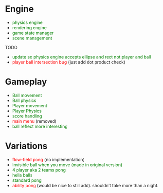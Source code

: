 # Engine

- <span style="color:green"> physics engine </span>  
- <span style="color:green"> rendering engine </span>  
- <span style="color:green"> game state manager </span>  
- <span style="color:green"> scene management </span>  

TODO
- <span style="color:green"> update so physics engine accepts ellipse and rect not player and ball </span>
- <span style="color:red"> player ball intersection bug </span> (just add dot product check)

# Gameplay
- <span style="color:green"> Ball movement  </span>
- <span style="color:green"> Ball physics </span> 
- <span style="color:green"> Player movement </span>  
- <span style="color:green"> Player Physics </span> 
- <span style="color:green"> score handling </span> 
- <span style="color:red"> main menu </span> (removed)
- <span style="color:green"> ball reflect more interesting </span>


# Variations

- <span style="color:red"> flow-field pong  </span> (no implementation)
- <span style="color:green"> Invisible ball when you move (made in original version) </span>  
- <span style="color:green"> 4 player aka 2 teams pong </span>
- <span style="color:green"> hella balls </span>
- <span style="color:green"> standard pong </span>
- <span style="color:red"> ability pong </span> (would be nice to still add). shouldn't take more than a night.